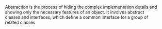 Abstraction is the process of hiding the complex implementation details and showing only the necessary features of an object.
It involves abstract classes and interfaces, which define a common interface for a group of related classes
